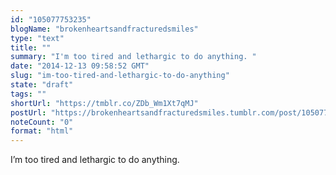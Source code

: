 ```yaml
---
id: "105077753235"
blogName: "brokenheartsandfracturedsmiles"
type: "text"
title: ""
summary: "I'm too tired and lethargic to do anything. "
date: "2014-12-13 09:58:52 GMT"
slug: "im-too-tired-and-lethargic-to-do-anything"
state: "draft"
tags: ""
shortUrl: "https://tmblr.co/ZDb_Wm1Xt7qMJ"
postUrl: "https://brokenheartsandfracturedsmiles.tumblr.com/post/105077753235/im-too-tired-and-lethargic-to-do-anything"
noteCount: "0"
format: "html"
---
```


I’m too tired and lethargic to do anything.